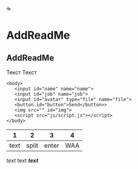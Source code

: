 :coffee:
# AddReadMe
## AddReadMe

Текст
Текст
```
<body>
   <input id="name" name="name">
   <input id="job" name="job">
   <input id="avatar" type="file" name="file">
   <button id="button">Send</button>>
   <img src="" id="img">
   <script src="js/script.js"></script>
</body>
```

|1|2|3|4|
|-|-|-|-|
|text|split|enter|WAA|

*text* text ***text***
